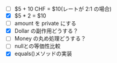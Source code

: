 - [ ] $5 + 10 CHF = $10(レートが 2:1 の場合)
- [x] $5 * 2 = $10
- [ ] amount を private にする
- [x] Dollar の副作用どうする？
- [ ] Money の丸め処理どうする？
- [ ] nullとの等価性比較
- [x] equals()メソッドの実装
